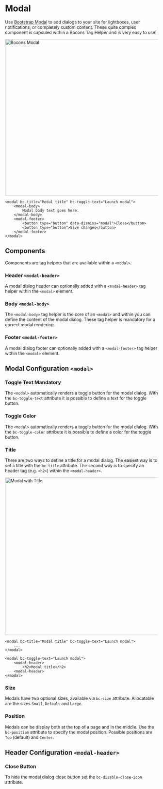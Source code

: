 # Modal

Use [Bootstrap Modal](https://getbootstrap.com/docs/4.0/layout/grid/) to add dialogs to your site for lightboxes, user notifications, or completely custom content. These quite complex component is capsuled within a Bocons Tag Helper and is very easy to use!

<img class="img-shadow img-responsive center-block" src="https://raw.githubusercontent.com/brecons/bootstrap-tag-helper/master/docs/images/modal_01.PNG" width="513" alt="Bocons Modal">

```markup
<modal bc-title="Modal title" bc-toggle-text="Launch modal">
    <modal-body>
        Modal body text goes here.
    </modal-body>
    <modal-footer>
        <button type="button" data-dismiss="modal">Close</button>
        <button type="button">Save changes</button>
    </modal-footer>
</modal>
```

## Components

Components are tag helpers that are available within a `<modal>`.

### Header `<modal-header>`

A modal dialog header can optionally added with a `<modal-header>` tag helper within the `<modal>` element.

### Body `<modal-body>`

The `<modal-body>` tag helper is the core of an `<modal>` and within you can define the content of the modal dialog. These tag helper is mandatory for a correct modal rendering.

### Footer `<modal-footer>`

A modal dialog footer can optionally added with a `<modal-footer>` tag helper within the `<modal>` element.

## Modal Configuration `<modal>`

### Toggle Text <span class="badge info">Mandatory</span>

The `<modal>` automatically renders a toggle button for the modal dialog. With the `bc-toggle-text` attribute it is possible to define a text for the toggle button.

### Toggle Color

The `<modal>` automatically renders a toggle button for the modal dialog. With the `bc-toggle-color` attribute it is possible to define a color for the toggle button.

### Title

There are two ways to define a title for a modal dialog. The easiest way is to set a title with the `bc-title` attribute. The second way is to specify an header tag (e.g. `<h2>`) within the `<modal-header>`.

<img class="img-shadow img-responsive center-block" src="https://raw.githubusercontent.com/brecons/bootstrap-tag-helper/master/docs/images/modal_02.PNG" width="517" alt="Modal with Title">

```markup
<modal bc-title="Modal title" bc-toggle-text="Launch modal">
    ...
</modal>
    
<modal bc-toggle-text="Launch modal">
    <modal-header>
        <h2>Modal title</h2>
    <modal-header>
</modal>
```

### Size

Modals have two optional sizes, available via `bc-size` attribute. Allocatable are the sizes `Small`, `Default` and `Large`.

### Position

Modals can be display both at the top of a page and in the middle. Use the `bc-position` attribute to specify the modal position. Possible positions are `Top` (default) and `Center`.

## Header Configuration `<modal-header>`

### Close Button

To hide the modal dialog close button set the `bc-disable-close-icon` attribute.